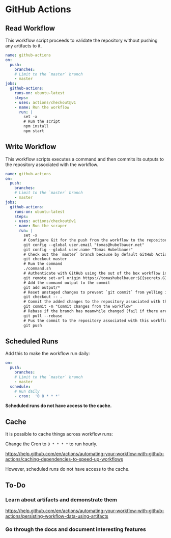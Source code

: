 # GitHub Actions

## Read Workflow

This workflow script proceeds to validate the repository without pushing any
artifacts to it.

```yml
name: github-actions
on:
  push:
    branches:
    # Limit to the `master` branch
    - master
jobs:
  github-actions:
    runs-on: ubuntu-latest
    steps:
    - uses: actions/checkout@v1
    - name: Run the workflow
      run: |
        set -x
        # Run the script
        npm install
        npm start
```

## Write Workflow

This workflow scripts executes a command and then commits its outputs to the
repository associated with the workflow.

```yml
name: github-actions
on:
  push:
    branches:
    # Limit to the `master` branch
    - master
jobs:
  github-actions:
    runs-on: ubuntu-latest
    steps:
    - uses: actions/checkout@v1
    - name: Run the scraper
      run: |
        set -x
        # Configure Git for the push from the workflow to the repository
        git config --global user.email "tomas@hubelbauer.net"
        git config --global user.name "Tomas Hubelbauer"
        # Check out the `master` branch because by default GitHub Actions checks out detached HEAD
        git checkout master
        # Run the command
        ./command.sh
        # Authenticate with GitHub using the out of the box workflow integration PAT
        git remote set-url origin https://tomashubelbauer:${{secrets.GITHUB_TOKEN}}@github.com/${{github.repository}}
        # Add the command output to the commit
        git add output/*
        # Reset unstaged changes to prevent `git commit` from yelling if there's e.g. `package-lock.json` or caches
        git checkout -- .
        # Commit the added changes to the repository associated with this workflow
        git commit -m "Commit changes from the workflow"
        # Rebase if the branch has meanwhile changed (fail if there are automatically irresolvable merge conflicts)
        git pull --rebase
        # Pus the commit to the repository associated with this workflow
        git push
```

## Scheduled Runs

Add this to make the workflow run daily:

```yml
on:
  push:
    branches:
    # Limit to the `master` branch
    - master
  schedule:
    # Run daily
    - cron:  '0 0 * * *'
```


**Scheduled runs do not have access to the cache.**

## Cache

It is possible to cache things across workflow runs:

Change the Cron to `0 * * * *` to run hourly.

https://help.github.com/en/actions/automating-your-workflow-with-github-actions/caching-dependencies-to-speed-up-workflows

However, scheduled runs do not have access to the cache.

## To-Do

### Learn about artifacts and demonstrate them

https://help.github.com/en/actions/automating-your-workflow-with-github-actions/persisting-workflow-data-using-artifacts

### Go through the docs and document interesting features
